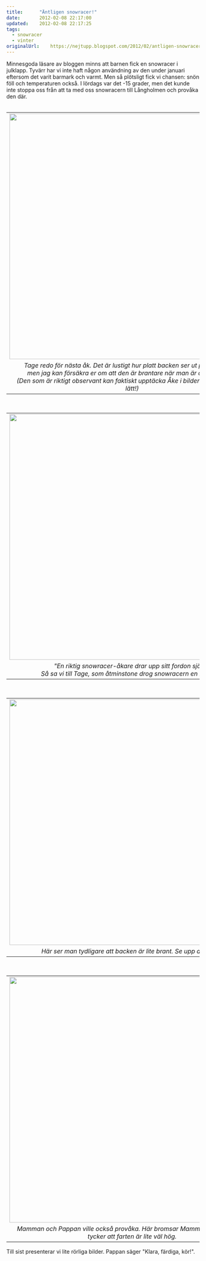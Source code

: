 ```yaml
---
title:		"Äntligen snowracer!"
date:		2012-02-08 22:17:00
updated:	2012-02-08 22:17:25
tags: 
  - snowracer
  - vinter	
originalUrl:	https://nejtupp.blogspot.com/2012/02/antligen-snowracer.html
---
```


Minnesgoda läsare av bloggen minns att barnen fick en snowracer i julklapp. Tyvärr har vi inte haft någon användning av den under januari eftersom det varit barmark och varmt. Men så plötsligt fick vi chansen: snön föll och temperaturen också. I lördags var det -15 grader, men det kunde inte stoppa oss från att ta med oss snowracern till Långholmen och provåka den där.<br><br><table align="center" cellpadding="0" cellspacing="0" class="tr-caption-container" style="margin-left: auto; margin-right: auto; text-align: center;"><tbody><tr><td style="text-align: center;"><img src="../../../../img/Snowracer+pa%CC%8A+La%CC%8Angholmen-_MG_0897.jpg" width="640"></td></tr><tr><td class="tr-caption" style="text-align: center;"><i>Tage redo för nästa åk. Det är lustigt hur platt backen ser ut på fotografier, <br>men jag kan försäkra er om att den är brantare när man är där på riktigt.<br>(Den som är riktigt observant kan faktiskt upptäcka Åke i bilden. Men det är inte lätt!)</i></td></tr></tbody></table><br><table align="center" cellpadding="0" cellspacing="0" class="tr-caption-container" style="margin-left: auto; margin-right: auto; text-align: center;"><tbody><tr><td style="text-align: center;"><img src="../../../../img/Snowracer+pa%CC%8A+La%CC%8Angholmen-_MG_0893.jpg" width="640"></td></tr><tr><td class="tr-caption" style="text-align: center;"><i>"En riktig snowracer-åkare drar upp sitt fordon själv". <br>Så sa vi till Tage, som åtminstone drog snowracern en bit själv.</i></td></tr></tbody></table><br><table align="center" cellpadding="0" cellspacing="0" class="tr-caption-container" style="margin-left: auto; margin-right: auto; text-align: center;"><tbody><tr><td style="text-align: center;"><img src="../../../../img/Snowracer+pa%CC%8A+La%CC%8Angholmen-_MG_0888.jpg" width="640"></td></tr><tr><td class="tr-caption" style="text-align: center;"><i>Här ser man tydligare att backen är lite brant. Se upp där nere!</i></td></tr></tbody></table><br><table align="center" cellpadding="0" cellspacing="0" class="tr-caption-container" style="margin-left: auto; margin-right: auto; text-align: center;"><tbody><tr><td style="text-align: center;"><img src="../../../../img/Snowracer+pa%CC%8A+La%CC%8Angholmen-_MG_0883.jpg" width="640"></td></tr><tr><td class="tr-caption" style="text-align: center;"><i>Mamman och Pappan ville också provåka. Här bromsar Mamman eftersom hon tycker att farten är lite väl hög.</i></td></tr></tbody></table>Till sist presenterar vi lite rörliga bilder. Pappan säger "Klara, färdiga, kör!".<br><br><object class="BLOG_video_class" contentid="f90002a4fae07f43" height="266" id="BLOG_video-f90002a4fae07f43" width="320"></object><br><div><br></div>
<!-- no comments on this post -->